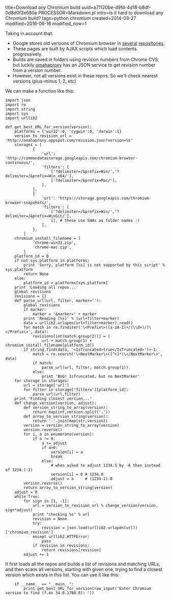 title=Download any Chromium build
uuid=a71120be-d9fd-4d18-b8df-0d8d0f2e680e
PROCESSOR=Markdown.pl
intro=Is it hard to download any Chromium build?
tags=python chromium
created=2014-03-27
modified=2016-06-16
modified_now=1


Taking in account that:

* Google stores old versions of Chromium browser in [several](http://commondatastorage.googleapis.com/chromium-browser-continuous/) [repositories](https://storage.googleapis.com/chromium-browser-snapshots/).
* These pages are built by AJAX scripts which load contents progressively.
* Builds are saved in folders using revision numbers from Chrome CVS, but luckily [omahaproxy](http://omahaproxy.appspot.com/) has an JSON service to get revision number from a version number.
* However, not all versions exist in these repos. So we'll check nearest versions (plus-minus 1, 2, etc)

We can make a function like this:

	import json
	import re
	import string
	import sys
	import urllib2
	
	def get_best_URL_for_version(version):
		platforms = {'win32':0, 'cygwin':0, 'darwin':1}
		version_to_revision_url = 'http://omahaproxy.appspot.com/revision.json?version=%s'
		storages = [
				{
					'url': 'http://commondatastorage.googleapis.com/chromium-browser-continuous/',
					'filters': [
						['?delimiter=/&prefix=Win/','?delimiter=/&prefix=Win_x64/'],
						['?delimiter=/&prefix=Mac/'],
					],
				},
				{
					'url': 'https://storage.googleapis.com/chromium-browser-snapshots/',
					'filters': [
						['?delimiter=/&prefix=Win/','?delimiter=/&prefix=WinGit/'],
						[], # these use SHAs as folder names :(
					],
				},
			]
		chromium_install_filename = [
				'chrome-win32.zip',
				'chrome-mac.zip',
			]
		platform_id = 0
		if not sys.platform in platforms:
			print 'Sorry, platform [%s] is not supported by this script' % sys.platform
			return None
		else:
			platform_id = platforms[sys.platform]
		print 'Loading all repos...'
		global revisions
		revisions = {}
		def parse_url(url, filter, marker=''):
			global revisions
			if marker:
				marker = '&marker=' + marker
			print 'Reading [%s]' % (url+filter+marker)
			data = urllib2.urlopen(url+filter+marker).read()
			for match in re.finditer('\<Prefix\>([a-zA-Z]+/(\\d+)/)\</Prefix\>', data):
				revisions[int(match.group(2))] = (
					url + match.group(1) + chromium_install_filename[platform_id])
			if string.find(data, '<IsTruncated>true</IsTruncated>')>-1:
				match = re.search('\<NextMarker\>([^<]*)\</NextMarker\>', data)
				if match:
					parse_url(url, filter, match.group(1))
				else:
					print 'BUG! IsTruncated, but no NextMarker'
		for storage in storages:
			url = storage['url']
			for filter in storage['filters'][platform_id]:
				parse_url(url,filter)
		print 'Finding closest version...'
		def change_version(version, adjust):
			def version_string_to_array(version):
				return map(int,version.split('.'))
			def array_to_version_string(version):
				return '.'.join(map(str,version))
			version = version_string_to_array(version)
			version.reverse()
			for i, a in enumerate(version):
				if a != 0:
					a += adjust
					if a>0:
						version[i] = a
						break
					else:
						# when asked to adjust 1234.5 by -6 then instead of 1234.(-1)
						version[i] = 0 # 1234.0
						adjust = a     # (1234-1).0
			version.reverse()
			return array_to_version_string(version)
		adjust = 0
		while True:
			for sign in [1, -1]:
				url = version_to_revision_url % change_version(version, sign*adjust)
				print "checking %s" % url
				revision = None
				try:
					revision = json.load(urllib2.urlopen(url))['chromium_revision']
				except urllib2.HTTPError:
					pass
				if revision in revisions:
					return revisions[revision]
			adjust += 1

It first loads all the repos and builds a list of revisions and matching URLs, and then scans all versions, starting with given one, trying to find a closest version which exists in this list.
You can use it like this:

		if __name__ == "__main__":
			print get_best_URL_for_version(raw_input('Enter Chromium version to find (f.ex 34.0.1788.0): '))

<script src="/microlight.js"></script>
